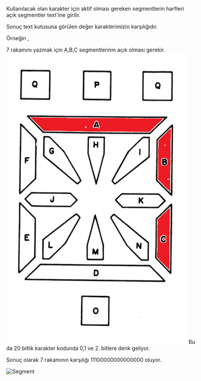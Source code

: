 Kullanılacak olan karakter için aktif olması gereken segmentlerin harfleri açık segmentler text'ine girilir.

Sonuç text kutusuna görülen değer karakterimizin karşılığıdır.

Örneğin ,

7 rakamını yazmak için A,B,C segmentlerinin açık olması gerekir.
![Segment](image.png)
Bu da 20 bitlik karakter kodunda 0,1 ve 2. bitlere denk geliyor.

Sonuç olarak 7 rakamının karşılığı 11100000000000000 oluyor.


![Segment](SegmentGeneratorSS.png.png)

